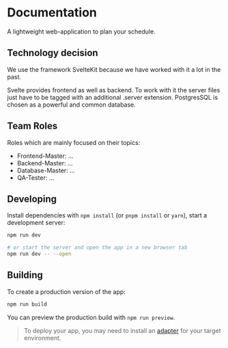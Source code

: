 # Documentation

A lightweight web-application to plan your schedule.

## Technology decision

We use the framework SvelteKit because we have worked with it a lot in the past.

Svelte provides frontend as well as backend. To work with it the server files just have to be tagged with an additional .server extension.
PostgresSQL is chosen as a powerful and common database.

## Team Roles

Roles which are mainly focused on their topics:

* Frontend-Master: ...
* Backend-Master: ...
* Database-Master: ...
* QA-Tester: ...

## Developing

Install dependencies with `npm install` (or `pnpm install` or `yarn`), start a development server:

```bash
npm run dev

# or start the server and open the app in a new browser tab
npm run dev -- --open
```

## Building

To create a production version of the app:

```bash
npm run build
```

You can preview the production build with `npm run preview`.

> To deploy your app, you may need to install an [adapter](https://svelte.dev/docs/kit/adapters) for your target environment.
